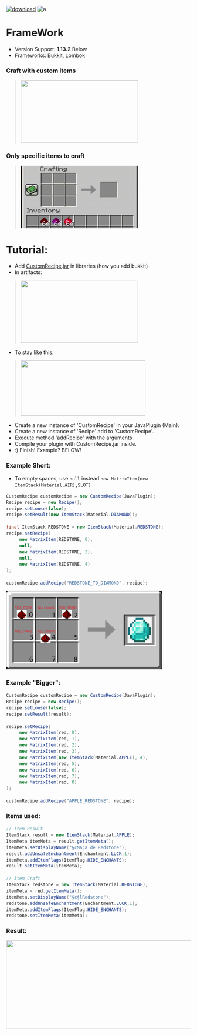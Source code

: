 [![download](https://img.shields.io/badge/download-java-green)](https://github.com/Nonopichy/CustomRecipe/releases/)
![a](https://user-images.githubusercontent.com/68911691/141825718-07df0c81-1de8-42c7-92fc-f13ba54bef96.png)

# FrameWork
* Version Support: **1.13.2** Below
* Frameworks: Bukkit, Lombok

### Craft with custom items
> <img src="img/gif2.gif" width="320" height="170">

### Only specific items to craft
> <img src="img/gif1.gif" width="320" height="170" >

# Tutorial:
- Add [CustomRecipe.jar](https://github.com/Nonopichy/CustomRecipe/releases/) in libraries (how you add bukkit)
- In artifacts:
> <img src="https://user-images.githubusercontent.com/68911691/141841508-275de82a-f33b-40a6-9cf3-517c554774c0.png" width="320" height="170" >
- To stay like this:
> <img src="https://user-images.githubusercontent.com/68911691/141841500-55b8c4ed-3d82-40a7-a816-a14373a19c37.png" width="340" height="150" >

- Create a new instance of 'CustomRecipe' in your JavaPlugin (Main).
- Create a new instance of 'Recipe' add to 'CustomRecipe'.
- Execute method 'addRecipe' with the arguments.
- Compile your plugin with CustomRecipe.jar inside.
- :) Finish! Example? BELOW!

### Example Short:

- To empty spaces, use ```null``` instead ```new MatrixItem(new ItemStack(Material.AIR),SLOT)```
```java
CustomRecipe customRecipe = new CustomRecipe(JavaPlugin);
Recipe recipe = new Recipe();
recipe.setLoose(false);
recipe.setResult(new ItemStack(Material.DIAMOND));
        
final ItemStack REDSTONE = new ItemStack(Material.REDSTONE);
recipe.setRecipe(
     new MatrixItem(REDSTONE, 0),
     null,
     new MatrixItem(REDSTONE, 2),
     null,
     new MatrixItem(REDSTONE, 4)
);
     
customRecipe.addRecipe("REDSTONE_TO_DIAMOND", recipe);
```

<img src="img/matrix_example.png" width="426" height="213" >

### Example "Bigger":

```java
CustomRecipe customRecipe = new CustomRecipe(JavaPlugin);
Recipe recipe = new Recipe();
recipe.setLoose(false);
recipe.setResult(result);
        
recipe.setRecipe(
     new MatrixItem(red, 0),
     new MatrixItem(red, 1),
     new MatrixItem(red, 2),
     new MatrixItem(red, 3),
     new MatrixItem(new ItemStack(Material.APPLE), 4),
     new MatrixItem(red, 5),
     new MatrixItem(red, 6),
     new MatrixItem(red, 7),
     new MatrixItem(red, 8)
);
     
customRecipe.addRecipe("APPLE_REDSTONE", recipe);
```

### Items used:

```java
// Item Result
ItemStack result = new ItemStack(Material.APPLE);
ItemMeta itemMeta = result.getItemMeta();
itemMeta.setDisplayName("§cMaça de Redstone");
result.addUnsafeEnchantment(Enchantment.LUCK,1);
itemMeta.addItemFlags(ItemFlag.HIDE_ENCHANTS);
result.setItemMeta(itemMeta);

// Item Craft
ItemStack redstone = new ItemStack(Material.REDSTONE);
itemMeta = red.getItemMeta();
itemMeta.setDisplayName("§c§lRedstone");
redstone.addUnsafeEnchantment(Enchantment.LUCK,1);
itemMeta.addItemFlags(ItemFlag.HIDE_ENCHANTS);
redstone.setItemMeta(itemMeta);
```

### Result:

<img src="https://user-images.githubusercontent.com/68911691/141708122-952daa07-f8dc-4b80-92e6-335b915587bc.png" width="520" height="240" >


